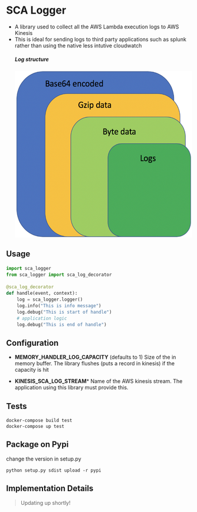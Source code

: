 # SCA Logger

- A library used to collect all the AWS Lambda execution logs to AWS Kinesis
- This is ideal for sending logs to third party applications such as splunk rather than using the native less intutive cloudwatch
  ##### Log structure
	<img src="https://github.com/Tesla-SCA/sca_logger_python/blob/master/logger.png" width="500" height="450">
## Usage

```python
import sca_logger
from sca_logger import sca_log_decorator

@sca_log_decorator
def handle(event, context):
	log = sca_logger.logger()
	log.info("This is info message")
	log.debug("This is start of handle")
	# application logic
	log.debug("This is end of handle")
```

## Configuration

  - **MEMORY_HANDLER_LOG_CAPACITY** (defaults to 1)
     Size of the in memory buffer. The library flushes (puts a record in kinesis) if the capacity is hit
	 
  - **KINESIS_SCA_LOG_STREAM***
     Name of the AWS kinesis stream. The application using this library must provide this.


## Tests

```shell
docker-compose build test
docker-compose up test
```

## Package on Pypi
change the version in setup.py
```shell
python setup.py sdist upload -r pypi
```
 

## Implementation Details
>  Updating up shortly!
